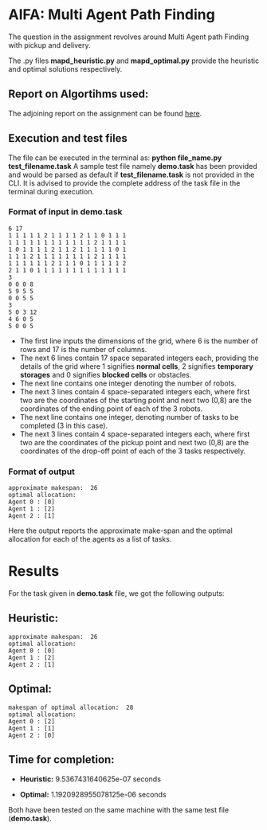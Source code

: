 # AIFA: Multi Agent Path Finding

The question in the assignment revolves around Multi Agent path Finding with pickup and delivery.

The .py files **mapd_heuristic.py** and **mapd_optimal.py** provide the heuristic and optimal solutions respectively. 
## Report on Algortihms used:
The adjoining report on the assignment can be found 
    [here](https://docs.google.com/forms/d/e/1FAIpQLSdX6f9ksAYqws78ajqAj5l6EMJFOrHJDGEPqPpCKDPCIHYwag/viewform).
## Execution and test files
The file can be executed in the terminal as:
**python file_name.py test_filename.task**
A sample test file namely **demo.task** has been provided and would be parsed as default if **test_filename.task** is not provided in the CLI.
It is advised to provide the complete address of the task file in the terminal during execution.
### Format of input in demo.task

    6 17
    1 1 1 1 1 2 1 1 1 1 2 1 1 0 1 1 1
    1 1 1 1 1 1 1 1 1 1 1 1 2 1 1 1 1
    1 0 1 1 1 1 2 1 1 2 1 1 1 1 1 0 1
    1 1 1 2 1 1 1 1 1 1 1 1 2 1 1 1 1
    1 1 1 1 1 1 2 1 1 1 0 1 1 1 1 1 2
    2 1 1 0 1 1 1 1 1 1 1 1 1 1 1 1 1
    3
    0 0 0 8
    5 9 5 5
    0 0 5 5
    3
    5 0 3 12
    4 6 0 5
    5 0 0 5

 - The first line inputs the dimensions of the grid, where 6 is the number of rows and 17 is the number of columns.
- The next 6 lines contain 17 space separated integers each, providing the details of the grid where 1 signifies **normal cells**, 2 signifies **temporary storages** and 0 signifies **blocked cells** or obstacles.
- The next line contains one integer denoting the number of robots.
- The next 3 lines contain 4 space-separated integers each, where first two are the coordinates of the starting point and next two (0,8) are the coordinates of the ending point of each of the 3 robots.
- The next line contains one integer, denoting number of tasks to be completed (3 in this case).
- The next 3 lines contain 4 space-separated integers each, where first two are the coordinates of the pickup point and next two (0,8) are the coordinates of the drop-off point of each of the 3 tasks respectively.
### Format of output

    approximate makespan:  26
    optimal allocation: 
    Agent 0 : [0]
    Agent 1 : [2]
    Agent 2 : [1]
    
  Here the output reports the approximate make-span and the optimal allocation for each of the agents as a list of tasks.
# Results
For the task given in **demo.task** file, we got the following outputs:
## Heuristic:
    approximate makespan:  26
    optimal allocation: 
    Agent 0 : [0]
    Agent 1 : [2]
    Agent 2 : [1]
## Optimal:
    makespan of optimal allocation:  28
    optimal allocation: 
    Agent 0 : [2]
    Agent 1 : [1]
    Agent 2 : [0]

## Time for completion:
- **Heuristic:** 9.5367431640625e-07 seconds

- **Optimal:** 1.1920928955078125e-06 seconds

Both have been tested on the same machine with the same test file (**demo.task**).